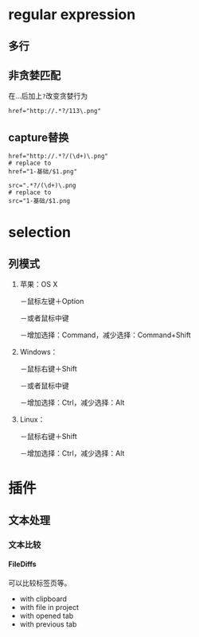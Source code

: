 # regular expression



## 多行



## 非贪婪匹配

在...后加上`?`改变贪婪行为

```
href="http://.*?/113\.png"
```



## capture替换

```
href="http://.*?/(\d+)\.png"
# replace to
href="1-基础/$1.png"
```



```
src=".*?/(\d+)\.png
# replace to
src="1-基础/$1.png
```



# selection



## 列模式

1. 苹果：OS X

   －鼠标左键＋Option

   －或者鼠标中键

   －增加选择：Command，减少选择：Command+Shift

2. Windows：

   －鼠标右键＋Shift

   －或者鼠标中键

   －增加选择：Ctrl，减少选择：Alt

3. Linux：

   －鼠标右键＋Shift

   －增加选择：Ctrl，减少选择：Alt




# 插件



## 文本处理



### 文本比较



#### FileDiffs

可以比较标签页等。

* with clipboard
* with file in project
* with opened tab
* with previous tab










